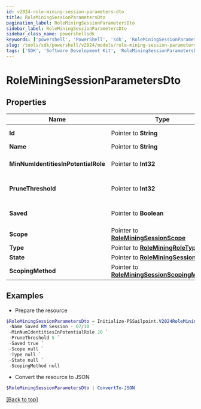 ```yaml
---
id: v2024-role-mining-session-parameters-dto
title: RoleMiningSessionParametersDto
pagination_label: RoleMiningSessionParametersDto
sidebar_label: RoleMiningSessionParametersDto
sidebar_class_name: powershellsdk
keywords: ['powershell', 'PowerShell', 'sdk', 'RoleMiningSessionParametersDto'] 
slug: /tools/sdk/powershell/v2024/models/role-mining-session-parameters-dto
tags: ['SDK', 'Software Development Kit', 'RoleMiningSessionParametersDto']
---
```



# RoleMiningSessionParametersDto

## Properties

Name | Type | Description | Notes
------------ | ------------- | ------------- | -------------
**Id** |  Pointer to **String** | The ID of the role mining session | [optional] 
**Name** |  Pointer to **String** | The session's saved name | [optional] 
**MinNumIdentitiesInPotentialRole** |  Pointer to **Int32** | Minimum number of identities in a potential role | [optional] 
**PruneThreshold** |  Pointer to **Int32** | The prune threshold to be used or null to calculate prescribedPruneThreshold | [optional] 
**Saved** |  Pointer to **Boolean** | The session's saved status | [optional] [default to $true]
**Scope** |  Pointer to [**RoleMiningSessionScope**](role-mining-session-scope) |  | [optional] 
**Type** |  Pointer to [**RoleMiningRoleType**](role-mining-role-type) |  | [optional] 
**State** |  Pointer to [**RoleMiningSessionState**](role-mining-session-state) |  | [optional] 
**ScopingMethod** |  Pointer to [**RoleMiningSessionScopingMethod**](role-mining-session-scoping-method) |  | [optional] 

## Examples

- Prepare the resource
```powershell
$RoleMiningSessionParametersDto = Initialize-PSSailpoint.V2024RoleMiningSessionParametersDto  -Id 9f36f5e5-1e81-4eca-b087-548959d91c71 `
 -Name Saved RM Session - 07/10 `
 -MinNumIdentitiesInPotentialRole 20 `
 -PruneThreshold 5 `
 -Saved true `
 -Scope null `
 -Type null `
 -State null `
 -ScopingMethod null
```

- Convert the resource to JSON
```powershell
$RoleMiningSessionParametersDto | ConvertTo-JSON
```


[[Back to top]](#) 

